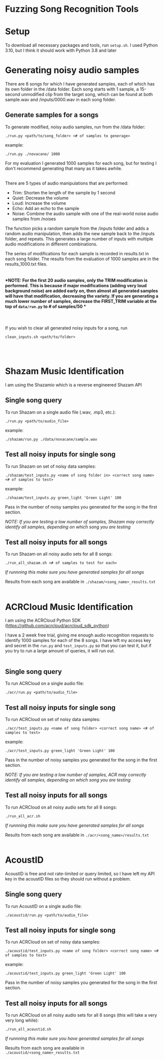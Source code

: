 # Fuzzing Song Recognition Tools 

# Setup

To download all necessary packages and tools, run `setup.sh`. I used Python 3.10, but I think it should work with Python 3.8 and later


# Generating noisy audio samples

There are 8 songs for which I have generated samples, each of which has its own folder in the /data folder. Each song starts with 1 sample, a 15-second unmodified clip from the target song, which can be found at both sample.wav and /inputs/0000.wav in each song folder.  

## Generate samples for a songs
To generate modified, noisy audio samples, run from the /data folder:
```
./run.py <path/to/song_folder> <# of samples to generage>
```

example:
```
./run.py ./novacane/ 1000
```
For my evaluation I generated 1000 samples for each song, but for testing I don't recommend generating that many as it takes awhile.
<br></br>

There are 5 types of audio manipulations that are performed:
* Trim: Shorten the length of the sample by 1 second
* Quiet: Decrease the volume
* Loud: Increase the volume
* Echo: Add an echo to the sample
* Noise: Combine the audio sample with one of the real-world noise audio samples from /noises

The function picks a random sample from the /inputs folder and adds a random audio manipulation, then adds the new sample back to the /inputs folder, and repeats. This generates a large number of inputs with multiple audio modifications in different combinations. 

The series of modifications for each sample is recorded in results.txt in each song folder. The results from the evaluation of 1000 samples are in the results_1000.txt files.
<br></br>

#### *NOTE: For the first 20 audio samples, only the TRIM modification is performed. This is because if major modifications (adding very loud background noise) are added early on, then almost all generated samples will have that modification, decreasing the variety. If you are generating a much lower number of samples, decrease the FIRST_TRIM variable at the top of `data/run.py` to # of samples/50 *

<br></br>
If you wish to clear all generated noisy inputs for a song, run

```
clean_inputs.sh <path/to/folder>
```
<br></br>

# Shazam Music Identification 

I am using the Shazamio which is a reverse engineered Shazam API

## Single song query
To run Shazam on a single audio file (.wav, .mp3, etc.):
```
./run.py <path/to/audio_file>
```

example:
```
./shazam/run.py ./data/novacane/sample.wav
```

## Test all noisy inputs for single song
To run Shazam on set of noisy data samples:
```
./shazam/test_inputs.py <name of song folder in> <correct song name> <# of samples to test>
```

example:
```
./shazam/test_inputs.py green_light 'Green Light' 100
```

Pass in the number of noisy samples you generated for the song in the first section. 

*NOTE: If you are testing a low number of samples, Shazam may correctly identify all samples, depending on which song you are testing*


## Test all noisy inputs for all songs

To run Shazam on all noisy audio sets for all 8 songs:

```
./run_all_shazam.sh <# of samples to test for each>
```

*If runnning this make sure you have generated samples for all songs*

Results from each song are available in `./shazam/<song_name>_results.txt`
<br></br>


# ACRCloud Music Identification 

I am using the ACRCloud Python SDK (https://github.com/acrcloud/acrcloud_sdk_python)

I have a 2 week free trial, giving me enough audio recognition requests to identify 1000 samples for each of the 8 songs. I have left my access key and secret in the `run.py` and `test_inputs.py` so that you can test it, but if you try to run a large amount of queries, it will run out. 
<br></br>
## Single song query

To run ACRCloud on a single audio file:
```
./acr/run.py <path/to/audio_file>
```

## Test all noisy inputs for single song

To run ACRCloud on set of noisy data samples:
```
./acr/test_inputs.py <name of song folder> <correct song name> <# of samples to test>
```

example:
```
./acr/test_inputs.py green_light 'Green Light' 100
```

Pass in the number of noisy samples you generated for the song in the first section. 

*NOTE: If you are testing a low number of samples, ACR may correctly identify all samples, depending on which song you are testing*

## Test all noisy inputs for all songs

To run ACRCloud on all noisy audio sets for all 8 songs:

```
./run_all_acr.sh
```

*If runnning this make sure you have generated samples for all songs*

Results from each song are available in `./acr/<song_name>/results.txt`
<br></br>

# AcoustID

AcoustID is free and not rate-limited or query limited, so I have left my API key in the acoustID files so they should run without a problem. 

## Single song query

To run AcoustID on a single audio file:
```
./acoustid/run.py <path/to/audio_file>
```

## Test all noisy inputs for single song

To run ACRCloud on set of noisy data samples:
```
./acoustid/test_inputs.py <name of song folder> <correct song name> <# of samples to test>
```

example:
```
./acoustid/test_inputs.py green_light 'Green Light' 100
```

Pass in the number of noisy samples you generated for the song in the first section. 

## Test all noisy inputs for all songs

To run ACRCloud on all noisy audio sets for all 8 songs (this will take a very very long while):

```
./run_all_acoustid.sh
```

*If runnning this make sure you have generated samples for all songs*

Results from each song are available in `./acoustid/<song_name>_results.txt`
<br></br>
